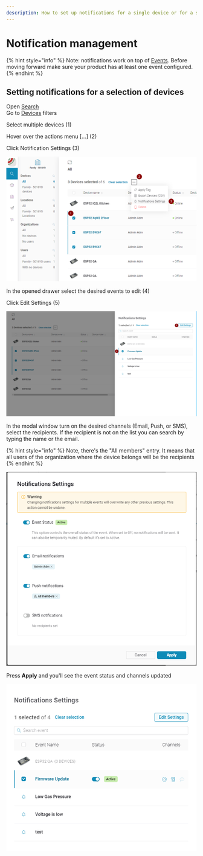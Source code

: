 ```yaml
---
description: How to set up notifications for a single device or for a selection of devices.
---
```


# Notification management

{% hint style="info" %}
Note: notifications work on top of [Events](../web-dashboard/for-developers/products/events.md). Before moving forward make sure your product has at least one event configured.
{% endhint %}

## Setting notifications for a selection of devices

Open [Search](../web-dashboard/for-developers/search/)  
Go to [Devices](../web-dashboard/for-developers/search/devices-1/) filters

Select multiple devices \(1\)

Hover over the actions menu \[...\] \(2\)

Click Notification Settings \(3\)

![](../.gitbook/assets/image%20%288%29%20%283%29%20%283%29.png)



In the opened drawer select the desired events to edit \(4\)

  
Click Edit Settings \(5\)

![](../.gitbook/assets/image%20%281%29.png)

  
In the modal window turn on the desired channels \(Email, Push, or SMS\), select the recipients. If the recipient is not on the list you can search by typing the name or the email.  


{% hint style="info" %}
Note, there's the "All members" entry. It means that all users of the organization where the device belongs will be the recipients
{% endhint %}

![](../.gitbook/assets/image%20%285%29.png)



Press **Apply** and you'll see the event status and channels updated   


![](../.gitbook/assets/image%20%286%29.png)



